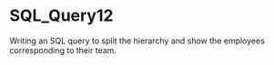 # SQL_Query12

Writing an SQL query to split the hierarchy and show the employees corresponding to their team.
